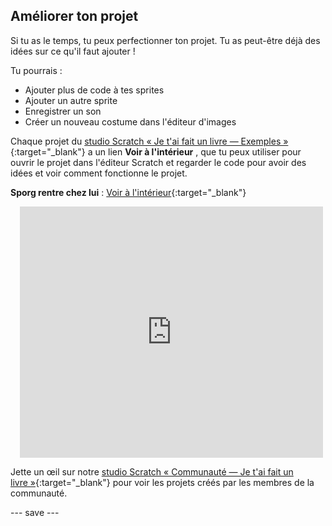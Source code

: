 ## Améliorer ton projet

Si tu as le temps, tu peux perfectionner ton projet. Tu as peut-être déjà des idées sur ce qu'il faut ajouter !

Tu pourrais :
- Ajouter plus de code à tes sprites
- Ajouter un autre sprite
- Enregistrer un son
- Créer un nouveau costume dans l'éditeur d'images

Chaque projet du [studio Scratch « Je t'ai fait un livre — Exemples » ](https://scratch.mit.edu/studios/29082370){:target="_blank"} a un lien **Voir à l'intérieur** , que tu peux utiliser pour ouvrir le projet dans l'éditeur Scratch et regarder le code pour avoir des idées et voir comment fonctionne le projet.

**Sporg rentre chez lui** : [Voir à l'intérieur](https://scratch.mit.edu/projects/499498152/editor){:target="_blank"}
<div class="scratch-preview" style="margin-left: 15px;">
  <iframe allowtransparency="true" width="485" height="402" src="https://scratch.mit.edu/projects/embed/499498152/?autostart=false" frameborder="0"></iframe>
</div>

Jette un œil sur notre [studio Scratch « Communauté — Je t'ai fait un livre »](https://scratch.mit.edu/studios/29092393/){:target="_blank"} pour voir les projets créés par les membres de la communauté.

--- save ---

